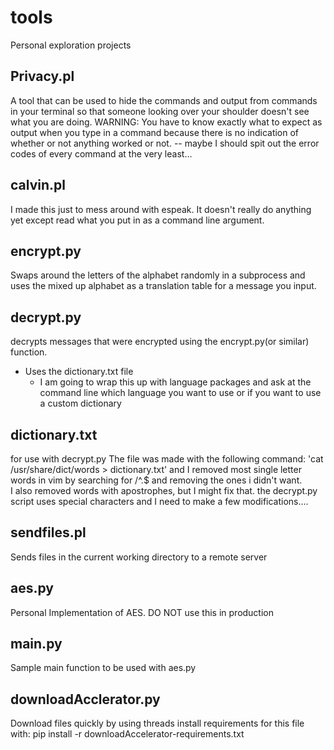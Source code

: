 # tools
Personal exploration projects

Privacy.pl
----------
A tool that can be used to hide the commands and output from commands 
in your terminal so that someone looking over your shoulder doesn't 
see what you are doing.
WARNING: You have to know exactly what to expect as output when you type in
a command because there is no indication of whether or not anything worked or not.
-- maybe I should spit out the error codes of every command at the very least...

calvin.pl
---------
I made this just to mess around with espeak.  It doesn't really do anything yet 
except read what you put in as a command line argument.

encrypt.py
----------
Swaps around the letters of the alphabet randomly in a subprocess and uses the
mixed up alphabet as a translation table for a message you input.

decrypt.py
----------
decrypts messages that were encrypted using the encrypt.py(or similar) function.
- Uses the dictionary.txt file
    - I am going to wrap this up with language packages and ask at the command line
      which language you want to use or if you want to use a custom dictionary

dictionary.txt
--------------
for use with decrypt.py
The file was made with the following command:
'cat /usr/share/dict/words > dictionary.txt'
and I removed most single letter words in vim by searching for /^.$ and
removing the ones i didn't want.  
I also removed words with apostrophes, but I might fix that.
the decrypt.py script uses special characters and I need to make a few modifications....

sendfiles.pl
------------
Sends files in the current working directory to a remote server

aes.py
------
Personal Implementation of AES.  DO NOT use this in production

main.py
-------
Sample main function to be used with aes.py

downloadAcclerator.py
---------------------
Download files quickly by using threads
install requirements for this file with:
pip install -r downloadAccelerator-requirements.txt
